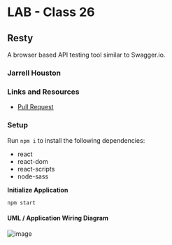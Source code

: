 # LAB - Class 26

## Resty

A browser based API testing tool similar to Swagger.io.

### Jarrell Houston

### Links and Resources

- [Pull Request](https://github.com/Jarrell28/caps-cloud/pull/1)

### Setup

Run ``` npm i ``` to install the following dependencies:

 - react
 - react-dom
 - react-scripts
 - node-sass

 **Initialize Application**

``` npm start ```


#### UML / Application Wiring Diagram

![image](https://user-images.githubusercontent.com/33704616/119418494-bff0c400-bcbd-11eb-83cc-746158357064.png)
